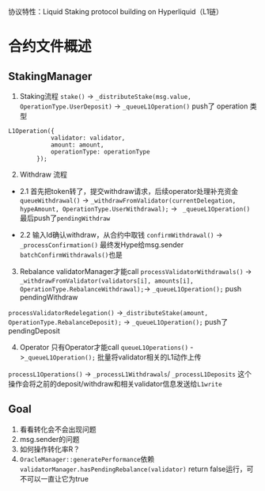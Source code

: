 协议特性：Liquid Staking protocol building on Hyperliquid（L1链）



# 合约文件概述


## StakingManager

1. Staking流程
`stake()` -> `_distributeStake(msg.value, OperationType.UserDeposit)` -> `_queueL1Operation()` push了 operation 类型
```solidity
L1Operation({
            validator: validator,
            amount: amount,
            operationType: operationType
        });
```

2. Withdraw 流程
- 2.1 首先把token转了，提交withdraw请求，后续operator处理补充资金
`queueWithdrawal()` ->    `_withdrawFromValidator(currentDelegation, hypeAmount, OperationType.UserWithdrawal);` -> ` _queueL1Operation()` 最后push了`pendingWithdraw`

- 2.2  输入Id确认withdraw，从合约中取钱
`confirmWithdrawal()` -> `_processConfirmation()` 最终发Hype给msg.sender
`batchConfirmWithdrawals()`也是


3. Rebalance 
validatorManager才能call
`processValidatorWithdrawals()` -> `_withdrawFromValidator(validators[i], amounts[i], OperationType.RebalanceWithdrawal);`-> `_queueL1Operation();` push pendingWithdraw

`processValidatorRedelegation()` ->`_distributeStake(amount, OperationType.RebalanceDeposit);` -> `_queueL1Operation();` push了 pendingDeposit


4. Operator
只有Operator才能call
`queueL1Operations()` ->`_queueL1Operation();` 批量将validator相关的L1动作上传

`processL1Operations()` -> `_processL1Withdrawals`/ `_processL1Deposits` 这个操作会将之前的deposit/withdraw和相关validator信息发送给`L1write`



## Goal
1. 看看转化会不会出现问题
2. msg.sender的问题
3. 如何操作转化率R？
4. `OracleManager::generatePerformance`依赖`validatorManager.hasPendingRebalance(validator)` return false运行，可不可以一直让它为true


